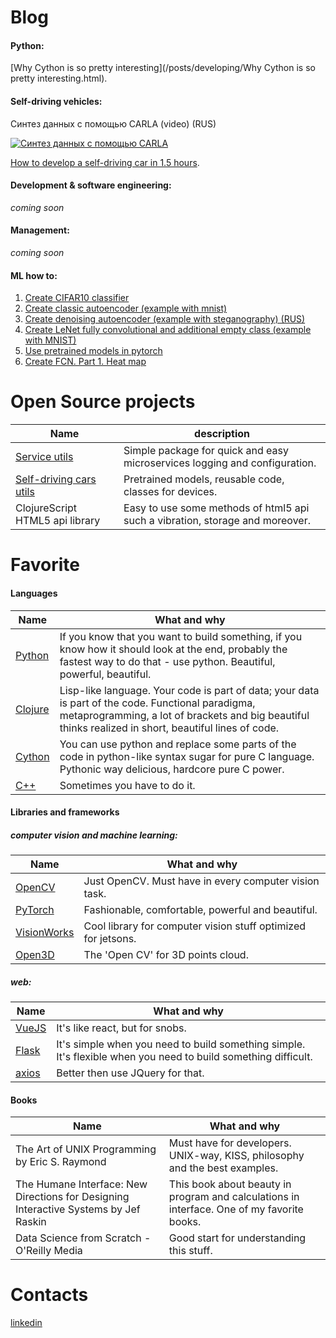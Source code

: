 # Blog

#### Python:

[Why Cython is so pretty interesting](/posts/developing/Why Cython is so pretty interesting.html).

#### Self-driving vehicles:

Синтез данных с помощью CARLA (video) (RUS)

[![Синтез данных с помощью CARLA](https://img.youtube.com/vi/1td98TX4XvU/0.jpg)](https://www.youtube.com/watch?v=1td98TX4XvU)

[How to develop a self-driving car in 1.5 hours](/self-driving/).

#### Development & software engineering:
*coming soon*

#### Management:
*coming soon*

#### ML how to:

1. [Create CIFAR10 classifier](https://github.com/Sid1057/pytorch_playground/blob/master/cifar10.ipynb)
2. [Create classic autoencoder (example with mnist)](https://github.com/Sid1057/pytorch_playground/blob/master/Autoencoders.ipynb)
3. [Create denoising autoencoder (example with steganography) (RUS)](https://github.com/Sid1057/pytorch_playground/blob/master/DAE.ipynb)
4. [Create LeNet fully convolutional and additional empty class (example with MNIST)](https://github.com/Sid1057/pytorch_playground/blob/master/LeNet%20with%20wrap%20on%20MNIST.ipynb)
5. [Use pretrained models in pytorch](https://github.com/Sid1057/pytorch_playground/blob/master/Using%20pretrained%20model.ipynb)
6. [Create FCN. Part 1. Heat map](https://github.com/Sid1057/pytorch_playground/blob/master/FCN%20heat%20map.ipynb)


# Open Source projects

| Name | description |
|------|-------------|
| [Service utils](https://github.com/Sid1057/service_utils) | Simple package for quick and easy microservices logging and configuration.  |
| [Self-driving cars utils](https://github.com/Sid1057/self-driving-cars-utils) | Pretrained models, reusable code, classes for devices.  |
| ClojureScript HTML5 api library | Easy to use some methods of html5 api such a vibration, storage and moreover. |


# Favorite

#### Languages

| Name          | What and why     |
| ------------- |------------------|
| [Python](python.org)      | If you know that you want to build something,  if you know how it should look at the end, probably the fastest way to do that - use python. Beautiful, powerful, beautiful. |
| [Clojure](clojure.org)     | Lisp-like language. Your code is part of data; your data is part of the code. Functional paradigma, metaprogramming, a lot of brackets and big beautiful thinks realized in short, beautiful lines of code. |
| [Cython](cython.org)      | You can use python and replace some parts of the code in python-like syntax sugar for pure C language. Pythonic way delicious, hardcore pure C power. |
| [C++](https://isocpp.org/)      | Sometimes you have to do it. |

#### Libraries and frameworks

##### computer vision and machine learning:

| Name          | What and why     |
| ------------- |------------------|
| [OpenCV](opencv.org)      | Just OpenCV. Must have in every computer vision task. |
| [PyTorch](pytorch.org)     | Fashionable, comfortable, powerful and beautiful. |
| [VisionWorks](https://developer.nvidia.com/embedded/visionworks) | Cool library for computer vision stuff optimized for jetsons. |
| [Open3D](https://open3d.org/) | The 'Open CV' for 3D points cloud. |

##### web:

| Name          | What and why     |
| ------------- |------------------|
| [VueJS](vuejs.org)      | It's like react, but for snobs. |
| [Flask](http://flask.pocoo.org/)      | It's simple when you need to build something simple. It's flexible when you need to build something difficult. |
| [axios](https://github.com/axios/axios)      | Better then use JQuery for that. |

#### Books

| Name          | What and why     |
| ------------- |------------------|
| The Art of UNIX Programming by Eric S. Raymond    | Must have for developers. UNIX-way, KISS, philosophy and the best examples. |
| The Humane Interface: New Directions for Designing Interactive Systems by Jef Raskin | This book about beauty in program and calculations in interface. One of my favorite books. |
| Data Science from Scratch - O'Reilly Media | Good start for understanding this stuff. |

# Contacts

[linkedin](https://www.linkedin.com/in/ivan-deylid)
